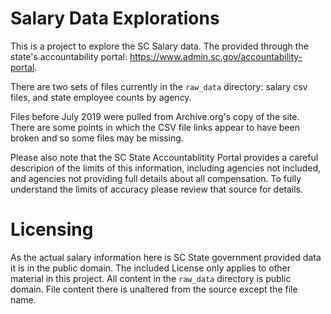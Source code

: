 # Salary Data Explorations

This is a project to explore the SC Salary data. The provided through the state's accountability portal: https://www.admin.sc.gov/accountability-portal.

There are two sets of files currently in the `raw_data` directory: salary csv files, and state employee counts by agency.

Files before July 2019 were pulled from Archive.org's copy of the site. There are some points in which the CSV file links appear to have been broken and so some files may be missing.

Please also note that the SC State Accountablitity Portal provides a careful descripion of the limits of this information, including agencies not included, and agencies not providing full details about all compensation. To fully understand the limits of accuracy please review that source for details.

# Licensing

As the actual salary information here is SC State government provided data it is in the public domain. The included License only applies to other material in this project. All content in the `raw_data` directory is public domain. File content there is unaltered from the source except the file name.
